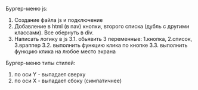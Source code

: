 Бургер-меню js:
1. Создание файла js и подключение
2. Добавление в html (в nav) кнопки, второго списка (дубль с другими классами). Все обернуть в div.
3. Написать логику в js
3.1. обьявить 3 переменные: 1.кнопка, 2.список, 3.враппер
3.2. выполнить функцию клика по кнопке
3.3. выполнить функцию клика на любое место экрана

Бургер-меню типы стилей:
1. по оси Y - выпадает сверху
2. по оси X - выпадает сбоку (симпатичнее)